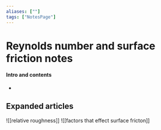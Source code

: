 ```yaml
---
aliases: [""]
tags: ["NotesPage"]
---
```


# Reynolds number and surface friction notes

#### Intro and contents
- 


## Expanded articles
![[relative roughness]]
![[factors that effect surface fricton]]